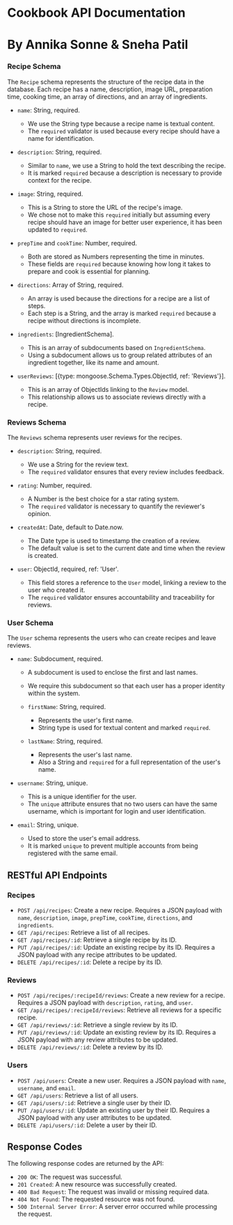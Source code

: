 # Cookbook API Documentation
# By Annika Sonne & Sneha Patil

### Recipe Schema

The `Recipe` schema represents the structure of the recipe data in the database. Each recipe has a name, description, image URL, preparation time, cooking time, an array of directions, and an array of ingredients.

- `name`: String, required.
  - We use the String type because a recipe name is textual content.
  - The `required` validator is used because every recipe should have a name for identification.

- `description`: String, required.
  - Similar to `name`, we use a String to hold the text describing the recipe.
  - It is marked `required` because a description is necessary to provide context for the recipe.

- `image`: String, required.
  - This is a String to store the URL of the recipe's image.
  - We chose not to make this `required` initially but assuming every recipe should have an image for better user experience, it has been updated to `required`.

- `prepTime` and `cookTime`: Number, required.
  - Both are stored as Numbers representing the time in minutes.
  - These fields are `required` because knowing how long it takes to prepare and cook is essential for planning.

- `directions`: Array of String, required.
  - An array is used because the directions for a recipe are a list of steps.
  - Each step is a String, and the array is marked `required` because a recipe without directions is incomplete.

- `ingredients`: [IngredientSchema].
  - This is an array of subdocuments based on `IngredientSchema`.
  - Using a subdocument allows us to group related attributes of an ingredient together, like its name and amount.

- `userReviews`: [{type: mongoose.Schema.Types.ObjectId, ref: 'Reviews'}].
  - This is an array of ObjectIds linking to the `Review` model.
  - This relationship allows us to associate reviews directly with a recipe.

### Reviews Schema

The `Reviews` schema represents user reviews for the recipes.

- `description`: String, required.
  - We use a String for the review text.
  - The `required` validator ensures that every review includes feedback.

- `rating`: Number, required.
  - A Number is the best choice for a star rating system.
  - The `required` validator is necessary to quantify the reviewer's opinion.

- `createdAt`: Date, default to Date.now.
  - The Date type is used to timestamp the creation of a review.
  - The default value is set to the current date and time when the review is created.

- `user`: ObjectId, required, ref: 'User'.
  - This field stores a reference to the `User` model, linking a review to the user who created it.
  - The `required` validator ensures accountability and traceability for reviews.

### User Schema

The `User` schema represents the users who can create recipes and leave reviews.

- `name`: Subdocument, required.
  - A subdocument is used to enclose the first and last names.
  - We require this subdocument so that each user has a proper identity within the system.

  - `firstName`: String, required.
    - Represents the user's first name.
    - String type is used for textual content and marked `required`.

  - `lastName`: String, required.
    - Represents the user's last name.
    - Also a String and `required` for a full representation of the user's name.

- `username`: String, unique.
  - This is a unique identifier for the user.
  - The `unique` attribute ensures that no two users can have the same username, which is important for login and user identification.

- `email`: String, unique.
  - Used to store the user's email address.
  - It is marked `unique` to prevent multiple accounts from being registered with the same email.

## RESTful API Endpoints

### Recipes

- `POST /api/recipes`: Create a new recipe. Requires a JSON payload with `name`, `description`, `image`, `prepTime`, `cookTime`, `directions`, and `ingredients`.
- `GET /api/recipes`: Retrieve a list of all recipes.
- `GET /api/recipes/:id`: Retrieve a single recipe by its ID.
- `PUT /api/recipes/:id`: Update an existing recipe by its ID. Requires a JSON payload with any recipe attributes to be updated.
- `DELETE /api/recipes/:id`: Delete a recipe by its ID.

### Reviews

- `POST /api/recipes/:recipeId/reviews`: Create a new review for a recipe. Requires a JSON payload with `description`, `rating`, and `user`.
- `GET /api/recipes/:recipeId/reviews`: Retrieve all reviews for a specific recipe.
- `GET /api/reviews/:id`: Retrieve a single review by its ID.
- `PUT /api/reviews/:id`: Update an existing review by its ID. Requires a JSON payload with any review attributes to be updated.
- `DELETE /api/reviews/:id`: Delete a review by its ID.

### Users

- `POST /api/users`: Create a new user. Requires a JSON payload with `name`, `username`, and `email`.
- `GET /api/users`: Retrieve a list of all users.
- `GET /api/users/:id`: Retrieve a single user by their ID.
- `PUT /api/users/:id`: Update an existing user by their ID. Requires a JSON payload with any user attributes to be updated.
- `DELETE /api/users/:id`: Delete a user by their ID.

## Response Codes

The following response codes are returned by the API:

- `200 OK`: The request was successful.
- `201 Created`: A new resource was successfully created.
- `400 Bad Request`: The request was invalid or missing required data.
- `404 Not Found`: The requested resource was not found.
- `500 Internal Server Error`: A server error occurred while processing the request.
